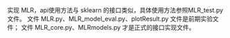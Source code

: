 实现 MLR，api使用方法与 sklearn 的接口类似，具体使用方法参照MLR_test.py文件。
文件 MLR.py、MLR_model_eval.py、plotResult.py 文件是前期实验文件；
文件 MLR_core.py、MLRmodels.py 才是正式的接口实现文件。
